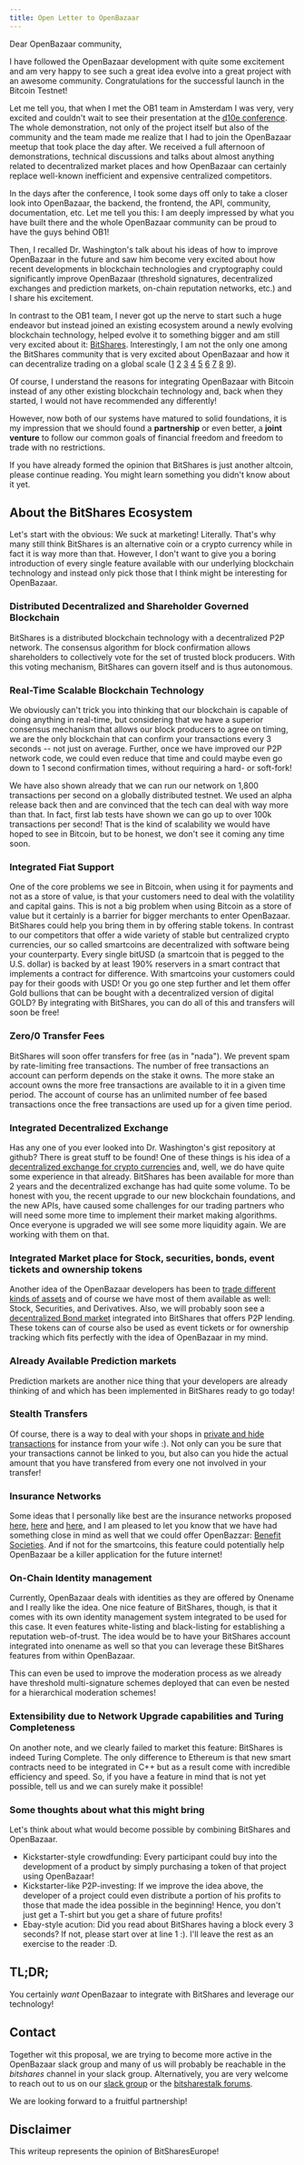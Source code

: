 ```yaml
---
title: Open Letter to OpenBazaar
---
```

Dear OpenBazaar community,

I have followed the OpenBazaar development with quite some excitement and am very happy to see such a great idea evolve into a great project with an awesome community. Congratulations for the successful launch in the Bitcoin Testnet!

<!--more-->

Let me tell you, that when I met the OB1 team in Amsterdam I was very, very excited and couldn't wait to see their presentation at the [d10e conference](http://d10e.org). The whole demonstration, not only of the project itself but also of the community and the team made me realize that I had to join the OpenBazaar meetup that took place the day after. We received a full afternoon of demonstrations, technical discussions and talks about almost anything related to decentralized market places and how OpenBazaar can certainly replace well-known inefficient and expensive centralized competitors.

In the days after the conference, I took some days off only to take a closer look into OpenBazaar, the backend, the frontend, the API, community, documentation, etc. Let me tell you this: I am deeply impressed by what you have built there and the whole OpenBazaar community can be proud to have the guys behind OB1!

Then, I recalled Dr. Washington's talk about his ideas of how to improve OpenBazaar in the future and saw him become very excited about how recent developments in blockchain technologies and cryptography could significantly improve OpenBazaar (threshold signatures, decentralized exchanges and prediction markets, on-chain reputation networks, etc.) and I share his excitement.

In contrast to the OB1 team, I never got up the nerve to start such a huge endeavor but instead joined an existing ecosystem around a newly evolving blockchain technology, helped evolve it to something bigger and am still very excited about it: [BitShares](http://BitShares.org). Interestingly, I am not the only one among the BitShares community that is very excited about OpenBazaar and how it can decentralize trading on a global scale ([1](https://bitsharestalk.org/index.php/topic,9651.0.html) [2](https://bitsharestalk.org/index.php/topic,7716.0.html) [3](https://bitsharestalk.org/index.php/topic,21633.0.html) [4](https://bitsharestalk.org/index.php/topic,8180.0.html) [5](https://bitsharestalk.org/index.php/topic,21508.0.html) [6](https://bitsharestalk.org/index.php/topic,6782.0.html) [7](https://bitsharestalk.org/index.php/topic,9554.0.html) [8](https://bitsharestalk.org/index.php/topic,20493.0.html) [9](https://bitsharestalk.org/index.php/topic,15885.0.html)).

Of course, I understand the reasons for integrating OpenBazaar with Bitcoin instead of any other existing blockchain technology and, back when they started, I would not have recommended any differently!

However, now both of our systems have matured to solid foundations, it is my impression that we should found a **partnership** or even better, a **joint venture** to follow our common goals of financial freedom and freedom to trade with no restrictions.

If you have already formed the opinion that BitShares is just another altcoin, please continue reading. You might learn something you didn't know about it yet.

About the BitShares Ecosystem
-----------------------------

Let's start with the obvious: We suck at marketing! Literally. That's why many still think BitShares is an alternative coin or a crypto currency while in fact it is way more than that. However, I don't want to give you a boring introduction of every single feature available with our underlying blockchain technology and instead only pick those that I think might be interesting for OpenBazaar. 

### Distributed Decentralized and Shareholder Governed Blockchain

BitShares is a distributed blockchain technology with a decentralized P2P network. The consensus algorithm for block confirmation allows shareholders to collectively vote for the set of trusted block producers. With this voting mechanism, BitShares can govern itself and is thus autonomous.

### Real-Time Scalable Blockchain Technology

We obviously can't trick you into thinking that our blockchain is capable of doing anything in real-time, but considering that we have a superior consensus mechanism that allows our block producers to agree on timing, we are the only blockchain that can confirm your transactions every 3 seconds -- not just on average. Further, once we have improved our P2P network code, we could even reduce that time and could maybe even go down to 1 second confirmation times, without requiring a hard- or soft-fork!

We have also shown already that we can run our network on 1,800 transactions per second on a globally distributed testnet. We used an alpha release back then and are convinced that the tech can deal with way more than that. In fact, first lab tests have shown we can go up to over 100k transactions per second! That is the kind of scalability we would have hoped to see in Bitcoin, but to be honest, we don't see it coming any time soon.

### Integrated Fiat Support

One of the core problems we see in Bitcoin, when using it for payments and not as a store of value, is that your customers need to deal with the volatility and capital gains. This is not a big problem when using Bitcoin as a store of value but it certainly is a barrier for bigger merchants to enter OpenBazaar. BitShares could help you bring them in by offering stable tokens. In contrast to our competitors that offer a wide variety of stable but centralized crypto currencies, our so called smartcoins are decentralized with software being your counterparty. Every single bitUSD (a smartcoin that is pegged to the U.S. dollar) is backed by at least 190% reservers in a smart contract that implements a contract for difference. With smartcoins your customers could pay for their goods with USD! Or you go one step further and let them offer Gold bullions that can be bought with a decentralized version of digital GOLD? By integrating with BitShares, you can do all of this and transfers will soon be free! 

### Zero/0 Transfer Fees

BitShares will soon offer transfers for free (as in "nada"). We prevent spam by rate-limiting free transactions. The number of free transactions an account can perform depends on the stake it owns. The more stake an account owns the more free transactions are available to it in a given time period. The account of course has an unlimited number of fee based transactions once the free transactions are used up for a given time period.

### Integrated Decentralized Exchange

Has any one of you ever looked into Dr. Washington's gist repository at github? There is great stuff to be found! One of these things is his idea of a [decentralized exchange for crypto currencies](https://gist.github.com/drwasho/aa6ab79e92f2a876073e) and, well, we do have quite some experience in that already. BitShares has been available for more than 2 years and the decentralized exchange has had quite some volume. To be honest with you, the recent upgrade to our new blockchain foundations, and the new APIs, have caused some challenges for our trading partners who will need some more time to implement their market making algorithms. Once everyone is upgraded we will see some more liquidity  again. We are working with them on that.

### Integrated Market place for Stock, securities, bonds, event tickets and ownership tokens

Another idea of the OpenBazaar developers has been to [trade different kinds of assets](https://github.com/drwasho/openbazaar-documentation/blob/master/04%20Marketplaces.md#4-marketplaces) and of course we have most of them available as well: Stock, Securities, and Derivatives. Also, we will probably soon see a [decentralized Bond market](https://gist.github.com/drwasho/2c40b91e169f55988618) integrated into BitShares that offers P2P lending. These tokens can of course also be used as event tickets or for ownership tracking which fits perfectly with the idea of OpenBazaar in my mind.
 
### Already Available Prediction markets

Prediction markets are another nice thing that your developers are already thinking of and which has been implemented in BitShares ready to go today!

### Stealth Transfers

Of course, there is a way to deal with your shops in [private and hide transactions](https://gist.github.com/drwasho/a0225f5455e508095ac2) for instance from your wife :). Not only can you be sure that your transactions cannot be linked to you, but also can you hide the actual amount that you have transfered from every one not involved in your transfer!

### Insurance Networks

Some ideas that I personally like best are the insurance networks proposed [here](https://gist.github.com/drwasho/3670bb1c59e620fffb24), [here](https://gist.github.com/drwasho/9759924342859872851e) and [here](https://gist.github.com/drwasho/352a565475a7f1e6dda0), and I am pleased to let you know that we have had something close in mind as well that we could offer OpenBazzar: [Benefit Societies](https://github.com/bitshares/bsips/blob/master/bsip-0009.md). And if not for the smartcoins, this feature could potentially help OpenBazaar be a killer application for the future internet!

### On-Chain Identity management

Currently, OpenBazaar deals with identities as they are offered by Onename and I really like the idea. One nice feature of BitShares, though, is that it comes with its own identity management system integrated to be used for this case. It even features white-listing and black-listing for establishing a reputation web-of-trust. The idea would be to have your BitShares account integrated into onename as well so that you can leverage these BitShares features from within OpenBazaar.

This can even be used to improve the moderation process as we already have threshold multi-signature schemes deployed that can even be nested for a hierarchical moderation schemes!

### Extensibility due to Network Upgrade capabilities and Turing Completeness

On another note, and we clearly failed to market this feature: BitShares is indeed Turing Complete. The only difference to Ethereum is that new smart contracts need to be integrated in C++ but as a result come with incredible efficiency and speed. So, if you have a feature in mind that is not yet possible, tell us and we can surely make it possible!

### Some thoughts about what this might bring

Let's think about what would become possible by combining BitShares and OpenBazaar.

* Kickstarter-style crowdfunding:
  Every participant could buy into the development of a product by
  simply purchasing a token of that project using OpenBazaar!
* Kickstarter-like P2P-investing:
  If we improve the idea above, the developer of a project could even
  distribute a portion of his profits to those that made the idea
  possible in the beginning! Hence, you don't just get a T-shirt but you
  get a share of future profits!
* Ebay-style acution:
  Did you read about BitShares having a block every 3 seconds? If not,
  please start over at line 1 :). I'll leave the rest as an exercise to
  the reader :D.

TL;DR;
------

You certainly *want* OpenBazaar to integrate with BitShares and leverage our technology!

Contact
-------

Together wit this proposal, we are trying to become more active in the OpenBazaar slack group and many of us will probably be reachable in the *bitshares* channel in your slack group. Alternatively, you are very welcome to reach out to us on our [slack group](http://slack.bitshares.org) or the [bitsharestalk forums](http://bitsharestalk.org).

We are looking forward to a fruitful partnership!

Disclaimer
----------

This writeup represents the opinion of BitSharesEurope!
